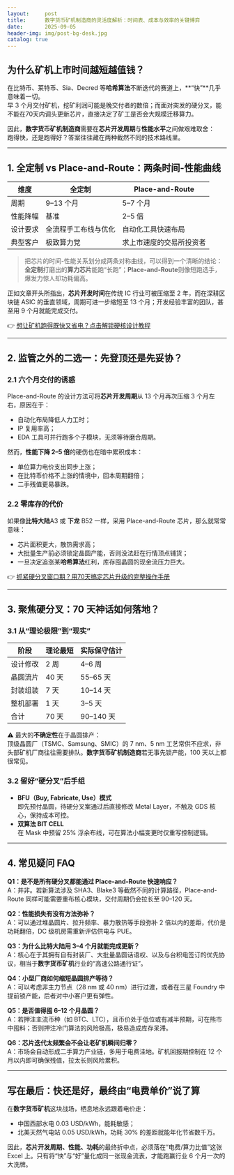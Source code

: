 ```yaml
---
layout:     post
title:      数字货币矿机制造商的灵活度解析：时间表、成本与效率的关键博弈
date:       2025-09-05
header-img: img/post-bg-desk.jpg
catalog: true
---
```


## 为什么矿机上市时间越短越值钱？

在比特币、莱特币、Sia、Decred 等**哈希算法**不断迭代的赛道上，**“快”**几乎意味着一切。  
早 3 个月交付矿机，挖矿利润可能是晚交付者的数倍；而面对突发的硬分叉，能不能在70天内调头更新芯片，直接决定了矿工是否会大规模迁移算力。  

因此，**数字货币矿机制造商**需要在**芯片开发周期**与**性能水平**之间做艰难取舍：  
跑得快，还是跑得好？答案往往藏在两种截然不同的技术路线里。

---

## 1. 全定制 vs Place-and-Route：两条时间-性能曲线

| 维度 | 全定制 | Place-and-Route |
|------|--------|-----------------|
| 周期 | 9–13 个月 | 5–7 个月 |
| 性能降幅 | 基准 | 2–5 倍 |
| 设计要求 | 全流程手工布线与优化 | 自动化工具快速布局 |
| 典型客户 | 极致算力党 | 求上市速度的交易所投资者 |

> 把芯片的时间-性能关系划分成两条对称曲线，可以得到一个清晰的结论：**全定制**打磨出的**算力芯片**能跑“长跑”；**Place-and-Route**则像短跑选手，爆发力惊人却功耗偏高。

正如文章开头所指出，**芯片开发时间**在传统 IC 行业可被压缩至 2 年，而在深耕区块链 ASIC 的垂直领域，周期可进一步缩短至 13 个月；开发经验丰富的团队，甚至用 9 个月就能完成交付。  

👉 [想让矿机跑得既快又省电？点击解锁硬核设计教程](https://okxdog.com/)

---

## 2. 监管之外的二选一：先登顶还是先妥协？

### 2.1 六个月交付的诱惑

Place-and-Route 的设计方法可将**芯片开发周期**从 13 个月再次压缩 3 个月左右，原因在于：

- 自动化布局降低人力工时；
- IP 复用率高；
- EDA 工具可并行跑多个子模块，无须等待磨合周期。

然而，**性能下降 2–5 倍**的硬伤也在暗中累积成本：  

- 单位算力电价支出同步上涨；
- 在比特币价格不上涨的情境中，回本周期翻倍；
- 二手残值更易暴跌。

### 2.2 零库存的代价

如果像**比特大陆**A3 或 **下龙** B52 一样，采用 Place-and-Route 芯片，那么就常常意味：

- 芯片面积更大，散热需求高；
- 大批量生产前必须锁定晶圆产能，否则没法赶在行情顶点铺货；
- 一旦决定追涨某**哈希算法**红利，库存囤晶圆的现金流压力巨大。

👉 [抓紧硬分叉窗口期？用70天搞定芯片升级的完整操作手册](https://okxdog.com/)

---

## 3. 聚焦硬分叉：70 天神话如何落地？

### 3.1 从“理论极限”到“现实”

| 阶段 | 理论最短 | 实际保守估计 |
|------|----------|--------------|
| 设计修改 | 2 周 | 4–6 周 |
| 晶圆流片 | 40 天 | 55–65 天 |
| 封装组装 | 7 天 | 10–14 天 |
| 整机部署 | 1 天 | 3–5 天 |
| 合计 | 70 天 | 90–140 天 |

⚠️ 最大的**不确定性**在于晶圆排产：  
顶级晶圆厂（TSMC、Samsung、SMIC）的 7 nm、5 nm 工艺常供不应求，非头部矿机厂商往往需要排队。**数字货币矿机制造商**若无事先锁产能，100 天以上都很常见。

### 3.2 留好“硬分叉”后手组

- **BFU（Buy, Fabricate, Use）模式**  
  即先预付晶圆，待硬分叉案通过后直接修改 Metal Layer，不触及 GDS 核心，保持成本可控。  
- **双算法 BIT CELL**  
  在 Mask 中预留 25% 浮余布线，可在算法小幅变更时仅重写控制逻辑。

---

## 4. 常见疑问 FAQ

**Q1：是不是所有硬分叉都能通过 Place-and-Route 快速响应？**  
A：并非。若新算法涉及 SHA3、Blake3 等截然不同的计算路径，Place-and-Route 同样可能需要重布核心模块，交付周期仍会拉长至 90–120 天。  

**Q2：性能损失有没有方法弥补？**  
A：可以通过堆晶圆片、拉升频率、暴力散热等手段弥补 2 倍以内的差距，代价是功耗翻倍，DC 级机房需重新评估供电与 PUE。  

**Q3：为什么比特大陆用 3–4 个月就能完成更新？**  
A：核心在于其拥有自有封装厂、大批量晶圆话语权、以及与台积电签订的优先协议，相当于**数字货币矿机**行业的“高速公路通行证”。  

**Q4：小型厂商如何缩短晶圆排产等待？**  
A：可以考虑非主力节点（28 nm 或 40 nm）进行过渡，或者在三星 Foundry 中提前锁产能，后者对中小客户更有弹性。  

**Q5：是否值得囤 6–12 个月晶圆？**  
A：若押注主流币种（如 BTC、LTC），且币价处于低位或有减半预期，可在熊市中囤料；否则押注冷门算法的风险极高，极易造成库存呆滞。  

**Q6：芯片迭代太频繁会不会让老矿机瞬间归零？**  
A：市场会自动形成二手算力产业链，多用于电费洼地。矿机回报期控制在 12 个月以内即可确保残值，拉太长则风险累积。  

---

## 写在最后：快还是好，最终由“电费单价”说了算

在**数字货币矿机**这块战场，栖息地永远跟着电价走：  
- 中国西部水电 0.03 USD/kWh，能耗敏感；  
- 北美天然气电站 0.05 USD/kWh，功耗 30% 的差距就能年化节省数千万。  

因此，**芯片开发周期、性能、功耗**的最终折中点，必须落在“电费/算力比值”这张 Excel 上。只有将“快”与“好”量化成同一张现金流表，才能跑赢行业 6 个月一次的大洗牌。